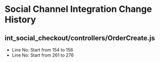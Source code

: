# Social Channel Integration Change History

## int_social_checkout/controllers/OrderCreate.js
- Line No: Start from 154 to 156
- Line No: Start from 261 to 276
